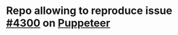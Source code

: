 # Repo allowing to reproduce issue [#4300](https://github.com/GoogleChrome/puppeteer/issues/4300) on [Puppeteer](https://github.com/GoogleChrome/puppeteer)
